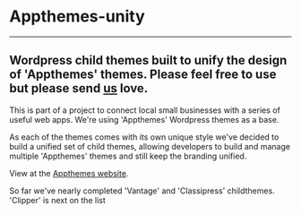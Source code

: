 Appthemes-unity
===============
-------------------------------------
Wordpress child themes built to unify the design of 'Appthemes' themes. 
Please feel free to use but please send <a href="http://paintmine.com">us</a> love.
-------------------------------------

This is part of a project to connect local small businesses with a series of useful web apps. We're using 'Appthemes' Wordpress themes as a base.

As each of the themes comes with its own unique style we've decided to build a unified set of child themes, allowing developers to build and manage multiple 'Appthemes' themes and still keep the branding unified.

View at the <a href="http://www.appthemes.com/">Appthemes website</a>.

So far we've nearly completed 'Vantage' and 'Classipress' childthemes. 'Clipper' is next on the list
